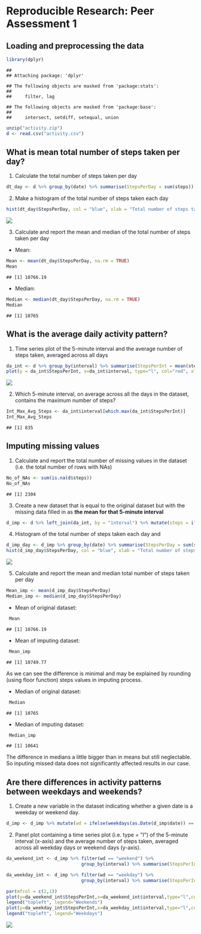 # Reproducible Research: Peer Assessment 1


## Loading and preprocessing the data

```r
library(dplyr)
```

```
## 
## Attaching package: 'dplyr'
```

```
## The following objects are masked from 'package:stats':
## 
##     filter, lag
```

```
## The following objects are masked from 'package:base':
## 
##     intersect, setdiff, setequal, union
```

```r
unzip("activity.zip")
d <- read.csv("activity.csv")
```



## What is mean total number of steps taken per day?

1. Calculate the total number of steps taken per day

```r
dt_day <- d %>% group_by(date) %>% summarise(StepsPerDay = sum(steps)) 
```

2. Make a histogram of the total number of steps taken each day

```r
hist(dt_day$StepsPerDay, col = "blue", xlab = "Total number of steps taken each day", main = "Histogram of the total number of steps taken each day")
```

![](PA1_template_files/figure-html/unnamed-chunk-3-1.png)<!-- -->

3. Calculate and report the mean and median of the total number of steps taken per day

- Mean: 

```r
Mean <- mean(dt_day$StepsPerDay, na.rm = TRUE)
Mean
```

```
## [1] 10766.19
```

- Median:

```r
Median <- median(dt_day$StepsPerDay, na.rm = TRUE)
Median
```

```
## [1] 10765
```


## What is the average daily activity pattern?

1. Time series plot of the 5-minute interval and the average number of steps taken, averaged across all days 


```r
da_int <- d %>% group_by(interval) %>% summarise(StepsPerInt = mean(steps, na.rm = TRUE))
plot(y = da_int$StepsPerInt, x=da_int$interval, type="l", col="red", xlab="Interval", ylab ="Average Number of Steps" , main = "Average Number of Steps Taken by Interval")
```

![](PA1_template_files/figure-html/unnamed-chunk-6-1.png)<!-- -->

2. Which 5-minute interval, on average across all the days in the dataset, contains the maximum number of steps?

```r
Int_Max_Avg_Steps <- da_int$interval[which.max(da_int$StepsPerInt)]
Int_Max_Avg_Steps
```

```
## [1] 835
```


## Imputing missing values

1. Calculate and report the total number of missing values in the dataset (i.e. the total number of rows with NAs)

```r
No_of_NAs <- sum(is.na(d$steps))
No_of_NAs
```

```
## [1] 2304
```

3. Create a new dataset that is equal to the original dataset but with the missing data filled in as **the mean for that 5-minute interval**

```r
d_imp <- d %>% left_join(da_int, by = "interval") %>% mutate(steps = ifelse(!is.na(steps),steps,floor(StepsPerInt))) %>% select(steps, date, interval)
```

4. Histogram of the total number of steps taken each day and 

```r
d_imp_day <- d_imp %>% group_by(date) %>% summarise(StepsPerDay = sum(steps)) 
hist(d_imp_day$StepsPerDay, col = "blue", xlab = "Total number of steps taken each day", main = "Histogram of the total number of steps taken each day \n Imputed dataset")
```

![](PA1_template_files/figure-html/unnamed-chunk-10-1.png)<!-- -->


5. Calculate and report the mean and median total number of steps taken per day

```r
Mean_imp <- mean(d_imp_day$StepsPerDay)
Median_imp <- median(d_imp_day$StepsPerDay)
```
 - Mean of original dataset:

```r
 Mean
```

```
## [1] 10766.19
```

 - Mean of imputing dataset:

```r
 Mean_imp
```

```
## [1] 10749.77
```

As we can see the difference is minimal and may be explained by rounding (using floor function) steps values in imputing process.


 - Median of original dataset:

```r
 Median
```

```
## [1] 10765
```

 - Median of imputing dataset:

```r
 Median_imp
```

```
## [1] 10641
```

The difference in medians a little bigger than in means but still neglectable. 
So inputing missed data does not significantly affected results in our case.


## Are there differences in activity patterns between weekdays and weekends?

1. Create a new variable in the dataset indicating whether a given date is a weekday or weekend day.

```r
d_imp <- d_imp %>% mutate(wd = ifelse(weekdays(as.Date(d_imp$date)) == "Saturday" | weekdays(as.Date(d_imp$date)) == "Saturday", "weekend", "weekday"))
```

2. Panel plot containing a time series plot (i.e. type = "l") of the 5-minute interval (x-axis) and the average number of steps taken, averaged across all weekday days or weekend days (y-axis).

```r
da_weekend_int <- d_imp %>% filter(wd == "weekend") %>% 
                            group_by(interval) %>% summarise(StepsPerInt = mean(steps, na.rm = TRUE))

da_weekday_int <- d_imp %>% filter(wd == "weekday") %>% 
                            group_by(interval) %>% summarise(StepsPerInt = mean(steps, na.rm = TRUE))
```


```r
par(mfcol = c(2,1))
plot(y=da_weekend_int$StepsPerInt,x=da_weekend_int$interval,type="l",col="red",xlab="",ylab ="Average Number of Steps")
legend("topleft", legend="Weekends")
plot(y=da_weekday_int$StepsPerInt,x=da_weekday_int$interval,type="l",col="red",xlab="Interval",ylab ="Average Number of Steps")
legend("topleft", legend="Weekdays")
```

![](PA1_template_files/figure-html/unnamed-chunk-18-1.png)<!-- -->
